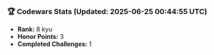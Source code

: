 ### 🏆 Codewars Stats (Updated: 2025-06-25 00:44:55 UTC)

- **Rank:** 8 kyu
- **Honor Points:** 3
- **Completed Challenges:** 1
